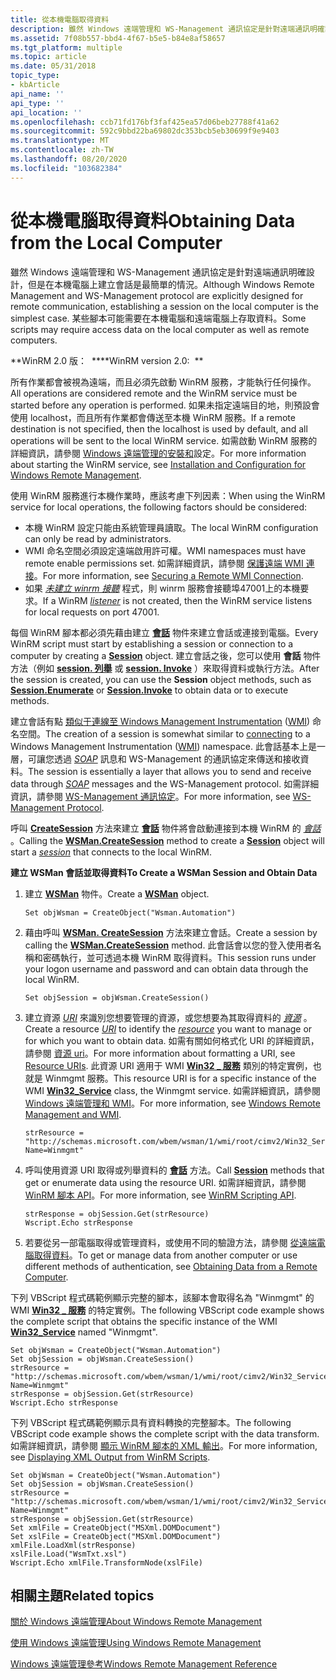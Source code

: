 ```yaml
---
title: 從本機電腦取得資料
description: 雖然 Windows 遠端管理和 WS-Management 通訊協定是針對遠端通訊明確設計，但是在本機電腦上建立會話是最簡單的情況。
ms.assetid: 7f08b557-bbd4-4f67-b5e5-b84e8af58657
ms.tgt_platform: multiple
ms.topic: article
ms.date: 05/31/2018
topic_type:
- kbArticle
api_name: ''
api_type: ''
api_location: ''
ms.openlocfilehash: ccb71fd176bf3faf425ea57d06beb27788f41a62
ms.sourcegitcommit: 592c9bbd22ba69802dc353bcb5eb30699f9e9403
ms.translationtype: MT
ms.contentlocale: zh-TW
ms.lasthandoff: 08/20/2020
ms.locfileid: "103682384"
---
```

# <a name="obtaining-data-from-the-local-computer"></a><span data-ttu-id="8cad6-103">從本機電腦取得資料</span><span class="sxs-lookup"><span data-stu-id="8cad6-103">Obtaining Data from the Local Computer</span></span>

<span data-ttu-id="8cad6-104">雖然 Windows 遠端管理和 WS-Management 通訊協定是針對遠端通訊明確設計，但是在本機電腦上建立會話是最簡單的情況。</span><span class="sxs-lookup"><span data-stu-id="8cad6-104">Although Windows Remote Management and WS-Management protocol are explicitly designed for remote communication, establishing a session on the local computer is the simplest case.</span></span> <span data-ttu-id="8cad6-105">某些腳本可能需要在本機電腦和遠端電腦上存取資料。</span><span class="sxs-lookup"><span data-stu-id="8cad6-105">Some scripts may require access data on the local computer as well as remote computers.</span></span>

<span data-ttu-id="8cad6-106">**WinRM 2.0 版：  **</span><span class="sxs-lookup"><span data-stu-id="8cad6-106">**WinRM version 2.0:  **</span></span>

<span data-ttu-id="8cad6-107">所有作業都會被視為遠端，而且必須先啟動 WinRM 服務，才能執行任何操作。</span><span class="sxs-lookup"><span data-stu-id="8cad6-107">All operations are considered remote and the WinRM service must be started before any operation is performed.</span></span> <span data-ttu-id="8cad6-108">如果未指定遠端目的地，則預設會使用 localhost，而且所有作業都會傳送至本機 WinRM 服務。</span><span class="sxs-lookup"><span data-stu-id="8cad6-108">If a remote destination is not specified, then the localhost is used by default, and all operations will be sent to the local WinRM service.</span></span> <span data-ttu-id="8cad6-109">如需啟動 WinRM 服務的詳細資訊，請參閱 [Windows 遠端管理的安裝和](installation-and-configuration-for-windows-remote-management.md)設定。</span><span class="sxs-lookup"><span data-stu-id="8cad6-109">For more information about starting the WinRM service, see [Installation and Configuration for Windows Remote Management](installation-and-configuration-for-windows-remote-management.md).</span></span>

<span data-ttu-id="8cad6-110">使用 WinRM 服務進行本機作業時，應該考慮下列因素：</span><span class="sxs-lookup"><span data-stu-id="8cad6-110">When using the WinRM service for local operations, the following factors should be considered:</span></span>

-   <span data-ttu-id="8cad6-111">本機 WinRM 設定只能由系統管理員讀取。</span><span class="sxs-lookup"><span data-stu-id="8cad6-111">The local WinRM configuration can only be read by administrators.</span></span>
-   <span data-ttu-id="8cad6-112">WMI 命名空間必須設定遠端啟用許可權。</span><span class="sxs-lookup"><span data-stu-id="8cad6-112">WMI namespaces must have remote enable permissions set.</span></span> <span data-ttu-id="8cad6-113">如需詳細資訊，請參閱 [保護遠端 WMI 連接](../wmisdk/securing-a-remote-wmi-connection.md)。</span><span class="sxs-lookup"><span data-stu-id="8cad6-113">For more information, see [Securing a Remote WMI Connection](../wmisdk/securing-a-remote-wmi-connection.md).</span></span>
-   <span data-ttu-id="8cad6-114">如果 [*未建立 winrm 接聽*](windows-remote-management-glossary.md) 程式，則 winrm 服務會接聽埠47001上的本機要求。</span><span class="sxs-lookup"><span data-stu-id="8cad6-114">If a WinRM [*listener*](windows-remote-management-glossary.md) is not created, then the WinRM service listens for local requests on port 47001.</span></span>

<span data-ttu-id="8cad6-115">每個 WinRM 腳本都必須先藉由建立 [**會話**](session.md) 物件來建立會話或連接到電腦。</span><span class="sxs-lookup"><span data-stu-id="8cad6-115">Every WinRM script must start by establishing a session or connection to a computer by creating a [**Session**](session.md) object.</span></span> <span data-ttu-id="8cad6-116">建立會話之後，您可以使用 **會話** 物件方法（例如 [**session. 列舉**](session-enumerate.md) 或 [**session. Invoke**](session-invoke.md) ）來取得資料或執行方法。</span><span class="sxs-lookup"><span data-stu-id="8cad6-116">After the session is created, you can use the **Session** object methods, such as [**Session.Enumerate**](session-enumerate.md) or [**Session.Invoke**](session-invoke.md) to obtain data or to execute methods.</span></span>

<span data-ttu-id="8cad6-117">建立會話有點 [類似于連線至 Windows Management Instrumentation](/windows/desktop/WmiSdk/wmi-tasks--connecting-to-the-wmi-service) ([WMI](/windows/desktop/WmiSdk/wmi-start-page)) 命名空間。</span><span class="sxs-lookup"><span data-stu-id="8cad6-117">The creation of a session is somewhat similar to [connecting](/windows/desktop/WmiSdk/wmi-tasks--connecting-to-the-wmi-service) to a Windows Management Instrumentation ([WMI](/windows/desktop/WmiSdk/wmi-start-page)) namespace.</span></span> <span data-ttu-id="8cad6-118">此會話基本上是一層，可讓您透過 [*SOAP*](windows-remote-management-glossary.md) 訊息和 WS-Management 的通訊協定來傳送和接收資料。</span><span class="sxs-lookup"><span data-stu-id="8cad6-118">The session is essentially a layer that allows you to send and receive data through [*SOAP*](windows-remote-management-glossary.md) messages and the WS-Management protocol.</span></span> <span data-ttu-id="8cad6-119">如需詳細資訊，請參閱 [WS-Management 通訊協定](ws-management-protocol.md)。</span><span class="sxs-lookup"><span data-stu-id="8cad6-119">For more information, see [WS-Management Protocol](ws-management-protocol.md).</span></span>

<span data-ttu-id="8cad6-120">呼叫 [**CreateSession**](wsman-createsession.md) 方法來建立 [**會話**](session.md) 物件將會啟動連接到本機 WinRM 的 [*會話*](windows-remote-management-glossary.md) 。</span><span class="sxs-lookup"><span data-stu-id="8cad6-120">Calling the [**WSMan.CreateSession**](wsman-createsession.md) method to create a [**Session**](session.md) object will start a [*session*](windows-remote-management-glossary.md) that connects to the local WinRM.</span></span>

<span data-ttu-id="8cad6-121">**建立 WSMan 會話並取得資料**</span><span class="sxs-lookup"><span data-stu-id="8cad6-121">**To Create a WSMan Session and Obtain Data**</span></span>

1.  <span data-ttu-id="8cad6-122">建立 [**WSMan**](wsman.md) 物件。</span><span class="sxs-lookup"><span data-stu-id="8cad6-122">Create a [**WSMan**](wsman.md) object.</span></span>

    ```VB
    Set objWsman = CreateObject("Wsman.Automation")
    ```

    

2.  <span data-ttu-id="8cad6-123">藉由呼叫 [**WSMan. CreateSession**](wsman-createsession.md) 方法來建立會話。</span><span class="sxs-lookup"><span data-stu-id="8cad6-123">Create a session by calling the [**WSMan.CreateSession**](wsman-createsession.md) method.</span></span> <span data-ttu-id="8cad6-124">此會話會以您的登入使用者名稱和密碼執行，並可透過本機 WinRM 取得資料。</span><span class="sxs-lookup"><span data-stu-id="8cad6-124">This session runs under your logon username and password and can obtain data through the local WinRM.</span></span>

    ```VB
    Set objSession = objWsman.CreateSession()
    ```

    

3.  <span data-ttu-id="8cad6-125">建立資源 [*URI*](windows-remote-management-glossary.md) 來識別您想要管理的資源，或您想要為其取得資料的 [*資源*](windows-remote-management-glossary.md) 。</span><span class="sxs-lookup"><span data-stu-id="8cad6-125">Create a resource [*URI*](windows-remote-management-glossary.md) to identify the [*resource*](windows-remote-management-glossary.md) you want to manage or for which you want to obtain data.</span></span> <span data-ttu-id="8cad6-126">如需有關如何格式化 URI 的詳細資訊，請參閱 [資源 uri](resource-uris.md)。</span><span class="sxs-lookup"><span data-stu-id="8cad6-126">For more information about formatting a URI, see [Resource URIs](resource-uris.md).</span></span> <span data-ttu-id="8cad6-127">此資源 URI 適用于 WMI [**Win32 \_ 服務**](/windows/desktop/CIMWin32Prov/win32-service) 類別的特定實例，也就是 Winmgmt 服務。</span><span class="sxs-lookup"><span data-stu-id="8cad6-127">This resource URI is for a specific instance of the WMI [**Win32\_Service**](/windows/desktop/CIMWin32Prov/win32-service) class, the Winmgmt service.</span></span> <span data-ttu-id="8cad6-128">如需詳細資訊，請參閱 [Windows 遠端管理和 WMI](windows-remote-management-and-wmi.md)。</span><span class="sxs-lookup"><span data-stu-id="8cad6-128">For more information, see [Windows Remote Management and WMI](windows-remote-management-and-wmi.md).</span></span>

    ```VB
    strResource = "http://schemas.microsoft.com/wbem/wsman/1/wmi/root/cimv2/Win32_Service?Name=Winmgmt"
    ```

    

4.  <span data-ttu-id="8cad6-129">呼叫使用資源 URI 取得或列舉資料的 [**會話**](session.md) 方法。</span><span class="sxs-lookup"><span data-stu-id="8cad6-129">Call [**Session**](session.md) methods that get or enumerate data using the resource URI.</span></span> <span data-ttu-id="8cad6-130">如需詳細資訊，請參閱 [WinRM 腳本 API](winrm-scripting-api.md)。</span><span class="sxs-lookup"><span data-stu-id="8cad6-130">For more information, see [WinRM Scripting API](winrm-scripting-api.md).</span></span>

    ```VB
    strResponse = objSession.Get(strResource)
    Wscript.Echo strResponse
    ```

    

5.  <span data-ttu-id="8cad6-131">若要從另一部電腦取得或管理資料，或使用不同的驗證方法，請參閱 [從遠端電腦取得資料](obtaining-data-from-a-remote-computer.md)。</span><span class="sxs-lookup"><span data-stu-id="8cad6-131">To get or manage data from another computer or use different methods of authentication, see [Obtaining Data from a Remote Computer](obtaining-data-from-a-remote-computer.md).</span></span>

<span data-ttu-id="8cad6-132">下列 VBScript 程式碼範例顯示完整的腳本，該腳本會取得名為 "Winmgmt" 的 WMI [**Win32 \_ 服務**](/windows/desktop/CIMWin32Prov/win32-service) 的特定實例。</span><span class="sxs-lookup"><span data-stu-id="8cad6-132">The following VBScript code example shows the complete script that obtains the specific instance of the WMI [**Win32\_Service**](/windows/desktop/CIMWin32Prov/win32-service) named "Winmgmt".</span></span>


```VB
Set objWsman = CreateObject("Wsman.Automation")
Set objSession = objWsman.CreateSession()
strResource = "http://schemas.microsoft.com/wbem/wsman/1/wmi/root/cimv2/Win32_Service?Name=Winmgmt"
strResponse = objSession.Get(strResource)
Wscript.Echo strResponse
```



<span data-ttu-id="8cad6-133">下列 VBScript 程式碼範例顯示具有資料轉換的完整腳本。</span><span class="sxs-lookup"><span data-stu-id="8cad6-133">The following VBScript code example shows the complete script with the data transform.</span></span> <span data-ttu-id="8cad6-134">如需詳細資訊，請參閱 [顯示 WinRM 腳本的 XML 輸出](displaying-xml-output-from-winrm-scripts.md)。</span><span class="sxs-lookup"><span data-stu-id="8cad6-134">For more information, see [Displaying XML Output from WinRM Scripts](displaying-xml-output-from-winrm-scripts.md).</span></span>


```VB
Set objWsman = CreateObject("Wsman.Automation")
Set objSession = objWsman.CreateSession()
strResource = "http://schemas.microsoft.com/wbem/wsman/1/wmi/root/cimv2/Win32_Service?Name=Winmgmt"
strResponse = objSession.Get(strResource)
Set xmlFile = CreateObject("MSXml.DOMDocument")
Set xslFile = CreateObject("MSXml.DOMDocument")
xmlFile.LoadXml(strResponse)
xslFile.Load("WsmTxt.xsl")
Wscript.Echo xmlFile.TransformNode(xslFile)

```



## <a name="related-topics"></a><span data-ttu-id="8cad6-135">相關主題</span><span class="sxs-lookup"><span data-stu-id="8cad6-135">Related topics</span></span>

<dl> <dt>

[<span data-ttu-id="8cad6-136">關於 Windows 遠端管理</span><span class="sxs-lookup"><span data-stu-id="8cad6-136">About Windows Remote Management</span></span>](about-windows-remote-management.md)
</dt> <dt>

[<span data-ttu-id="8cad6-137">使用 Windows 遠端管理</span><span class="sxs-lookup"><span data-stu-id="8cad6-137">Using Windows Remote Management</span></span>](using-windows-remote-management.md)
</dt> <dt>

[<span data-ttu-id="8cad6-138">Windows 遠端管理參考</span><span class="sxs-lookup"><span data-stu-id="8cad6-138">Windows Remote Management Reference</span></span>](windows-remote-management-reference.md)
</dt> </dl>

 

 